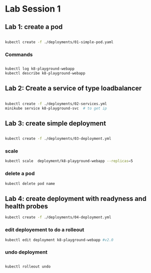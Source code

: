 # Lab Session 1

## Lab 1: create a pod

``` bash

kubectl create -f ./deployments/01-simple-pod.yaml
 ```
 
### Commands

```bash

kubectl log k8-playground-webapp
kubectl describe k8-playground-webapp

```

## Lab 2: Create a service of type loadbalancer

``` bash

kubectl create -f ./deployments/02-services.yml
minikube service k8-playground-svc  # to get ip 

 ```

## Lab 3: create simple deployment

```bash

kubectl create -f ./deployments/03-deployment.yml

```

### scale

```bash
kubectl scale  deployment/k8-playground-webapp --replicas=5
```

### delete a pod

``` bash
kubectl delete pod name
```


## Lab 4: create deployment with readyness and health probes

```bash
kubectl create -f ./deployments/04-deployment.yml
 ```

### edit deployement to do a rolleout

```bash 
kubectl edit deployment k8-playground-webapp #v2.0
```

### undo deployment

``` bash

kubectl rolleout undo

```
